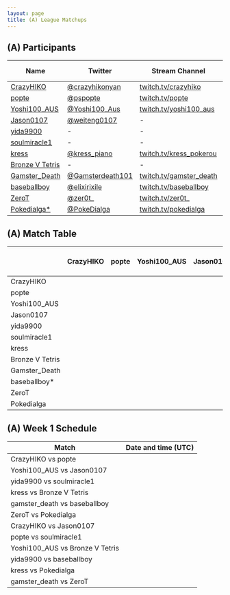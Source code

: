 ```yaml
---
layout: page
title: (A) League Matchups
---
```


## (A) Participants ##

<table>
  <thead>
    <tr>
      <th>Name</th>
      <th>Twitter</th>
      <th>Stream Channel</th>
	  <th>Sprint Time</th>
	  <th>Rating</th>
    </tr>
  </thead>
  <tbody>
    <tr>
      <td><a href="https://steamcommunity.com/id/CrazyHIKO/">CrazyHIKO</a></td>
      <td><a href="https://twitter.com/crazyhikonyan">@crazyhikonyan</a></td>
      <td><a href="https://www.twitch.tv/crazyhiko">twitch.tv/crazyhiko</a></td>
      <td>47.75</td>
      <td>17000</td>
    </tr>
    <tr>
      <td><a href="https://steamcommunity.com/profile">popte</a></td>
      <td><a href="https://twitter.com/pspopte">@pspopte</a></td>
      <td><a href="https://www.twitch.tv/popte">twitch.tv/popte</a></td>
      <td>49.1</td>
      <td>18130</td>
    </tr>
    <tr>
      <td><a href="https://steamcommunity.com/profiles/76561198251580070">Yoshi100_AUS</a></td>
      <td><a href="https://twitter.com/Yoshi100_Aus">@Yoshi100_Aus</a></td>
      <td><a href="https://www.twitch.tv/yoshi100_aus">twitch.tv/yoshi100_aus</a></td>
      <td>43.50</td>
      <td>16263</td>
    </tr>
    <tr>
      <td><a href="https://steamcommunity.com/profiles/76561198365987531/">Jason0107</a></td>
      <td><a href="https://twitter.com/weiteng0107">@weiteng0107</a></td>
      <td>-</td>
      <td>-</td>
      <td>10830</td>
    </tr>
    <tr>
      <td><a href="http://steamcommunity.com/id/yida9900">yida9900</a></td>
      <td>-</td>
      <td>-</td>
      <td>-</td>
      <td>-</td>
    </tr>
    <tr>
      <td><a href="https://steamcommunity.com/profiles/76561198316470465/">soulmiracle1</a></td>
      <td>-</td>
      <td>-</td>
      <td>49</td>
      <td>19757</td>
    </tr>
    <tr>
      <td><a href="https://steamcommunity.com/profiles/76561198540231828/">kress</a></td>
      <td><a href="https://twitter.com/kress_piano">@kress_piano</a></td>
      <td><a href="https://www.twitch.tv/kress_pokerou">twitch.tv/kress_pokerou</a></td>
      <td>48.66</td>
      <td>11000</td>
    </tr>
    <tr>
      <td><a href="https://steamcommunity.com/profiles/76561198361068317/">Bronze V Tetris</a></td>
      <td>-</td>
      <td>-</td>
      <td>46</td>
      <td>-</td>
    </tr>
    <tr>
      <td><a href="https://steamcommunity.com/id/Im2Trashhhh11/">Gamster_Death</a></td>
      <td><a href="https://twitter.com/Gamsterdeath101">@Gamsterdeath101</a></td>
      <td><a href="https://www.twitch.tv/gamster_death">twitch.tv/gamster_death</a></td>
      <td>57.93</td>
      <td>3481</td>
    </tr>
    <tr>
      <td><a href="https://steamcommunity.com/id/elixirixile/">baseballboy</a></td>
      <td><a href="https://twitter.com/elixirixile">@elixirixile</a></td>
      <td><a href="https://www.twitch.tv/baseballboy">twitch.tv/baseballboy</a></td>
      <td>44.7</td>
      <td>17000</td>
    </tr>
    <tr>
      <td><a href="https://steamcommunity.com/id/ZeroT_/">ZeroT</a></td>
      <td><a href="https://twitter.com/zer0t_">@zer0t_</a></td>
      <td><a href="https://www.twitch.tv/zer0t_">twitch.tv/zer0t_</a></td>
      <td>44.33</td>
      <td>16000</td>
    </tr>
    <tr>
      <td><a href="https://steamcommunity.com/id/PokeDIalga/">Pokedialga*</a></td>
      <td><a href="https://twitter.com/PokeDialga">@PokeDialga</a></td>
      <td><a href="https://www.twitch.tv/pokedialga">twitch.tv/pokedialga</a></td>
      <td>41.88</td>
      <td>27600</td>
    </tr>
  </tbody>
</table>

## (A) Match Table ##

<table>
  <thead>
    <tr>
      <th> </th>
      <th>CrazyHIKO</th>
      <th>popte</th>
      <th>Yoshi100_AUS</th>
      <th>Jason0107</th>
      <th>yida9900</th>
      <th>soulmiracle1</th>
      <th>kress</th>
      <th>Bronze V Tetris</th>
      <th>Gamster_Death</th>
      <th>baseballboy</th>
      <th>ZeroT</th>
      <th>Pokedialga</th>
      <th>W-L</th>
      <th>Pt. Diff</th>
    </tr>
  </thead>
  <tbody>
    <tr>
      <td>CrazyHIKO</td>
      <td> </td>
      <td> </td>
      <td> </td>
      <td> </td>
      <td> </td>
      <td> </td>
      <td> </td>
      <td> </td>
      <td> </td>
      <td> </td>
      <td> </td>
      <td> </td>
      <td> </td>
      <td> </td>
    </tr>
    <tr>
      <td>popte</td>
      <td> </td>
      <td> </td>
      <td> </td>
      <td> </td>
      <td> </td>
      <td> </td>
      <td> </td>
      <td> </td>
      <td> </td>
      <td> </td>
      <td> </td>
      <td> </td>
      <td> </td>
      <td> </td>
    </tr>
    <tr>
      <td>Yoshi100_AUS</td>
      <td> </td>
      <td> </td>
      <td> </td>
      <td> </td>
      <td> </td>
      <td> </td>
      <td> </td>
      <td> </td>
      <td> </td>
      <td> </td>
      <td> </td>
      <td> </td>
      <td> </td>
      <td> </td>
    </tr>
    <tr>
      <td>Jason0107</td>
      <td> </td>
      <td> </td>
      <td> </td>
      <td> </td>
      <td> </td>
      <td> </td>
      <td> </td>
      <td> </td>
      <td> </td>
      <td> </td>
      <td> </td>
      <td> </td>
      <td> </td>
      <td> </td>
    </tr>
    <tr>
      <td>yida9900</td>
      <td> </td>
      <td> </td>
      <td> </td>
      <td> </td>
      <td> </td>
      <td> </td>
      <td> </td>
      <td> </td>
      <td> </td>
      <td> </td>
      <td> </td>
      <td> </td>
      <td> </td>
      <td> </td>
    </tr>
    <tr>
      <td>soulmiracle1</td>
      <td> </td>
      <td> </td>
      <td> </td>
      <td> </td>
      <td> </td>
      <td> </td>
      <td> </td>
      <td> </td>
      <td> </td>
      <td> </td>
      <td> </td>
      <td> </td>
      <td> </td>
      <td> </td>
    </tr>
    <tr>
      <td>kress</td>
      <td> </td>
      <td> </td>
      <td> </td>
      <td> </td>
      <td> </td>
      <td> </td>
      <td> </td>
      <td> </td>
      <td> </td>
      <td> </td>
      <td> </td>
      <td> </td>
      <td> </td>
      <td> </td>
    </tr>
    <tr>
      <td>Bronze V Tetris</td>
      <td> </td>
      <td> </td>
      <td> </td>
      <td> </td>
      <td> </td>
      <td> </td>
      <td> </td>
      <td> </td>
      <td> </td>
      <td> </td>
      <td> </td>
      <td> </td>
      <td> </td>
      <td> </td>
    </tr>
    <tr>
      <td>Gamster_Death</td>
      <td> </td>
      <td> </td>
      <td> </td>
      <td> </td>
      <td> </td>
      <td> </td>
      <td> </td>
      <td> </td>
      <td> </td>
      <td> </td>
      <td> </td>
      <td> </td>
      <td> </td>
      <td> </td>
    </tr>
    <tr>
      <td>baseballboy*</td>
      <td> </td>
      <td> </td>
      <td> </td>
      <td> </td>
      <td> </td>
      <td> </td>
      <td> </td>
      <td> </td>
      <td> </td>
      <td> </td>
      <td> </td>
      <td> </td>
      <td> </td>
      <td> </td>
    </tr>
    <tr>
      <td>ZeroT</td>
      <td> </td>
      <td> </td>
      <td> </td>
      <td> </td>
      <td> </td>
      <td> </td>
      <td> </td>
      <td> </td>
      <td> </td>
      <td> </td>
      <td> </td>
      <td> </td>
      <td> </td>
      <td> </td>
    </tr>
    <tr>
      <td>Pokedialga</td>
      <td> </td>
      <td> </td>
      <td> </td>
      <td> </td>
      <td> </td>
      <td> </td>
      <td> </td>
      <td> </td>
      <td> </td>
      <td> </td>
      <td> </td>
      <td> </td>
      <td> </td>
      <td> </td>
    </tr>
  </tbody>
</table>

## (A) Week 1 Schedule ##

<table>
  <thead>
    <tr>
      <th>Match</th>
      <th>Date and time (UTC)</th>
    </tr>
  </thead>
  <tbody>
    <tr>
      <td>CrazyHIKO vs popte</td>
      <td> </td>
    </tr>
    <tr>
      <td>Yoshi100_AUS vs Jason0107</td>
      <td> </td>
    </tr>
    <tr>
      <td>yida9900 vs soulmiracle1</td>
      <td> </td>
    </tr>
    <tr>
      <td>kress vs Bronze V Tetris</td>
      <td> </td>
    </tr>
    <tr>
      <td>gamster_death vs baseballboy</td>
      <td> </td>
    </tr>
    <tr>
      <td>ZeroT vs Pokedialga</td>
      <td> </td>
    </tr>
    <tr>
      <td>CrazyHIKO vs Jason0107</td>
      <td> </td>
    </tr>
    <tr>
      <td>popte vs soulmiracle1</td>
      <td> </td>
    </tr>
    <tr>
      <td>Yoshi100_AUS vs Bronze V Tetris</td>
      <td> </td>
    </tr>
    <tr>
      <td>yida9900 vs baseballboy</td>
      <td> </td>
    </tr>
    <tr>
      <td>kress vs Pokedialga</td>
      <td> </td>
    </tr>
    <tr>
      <td>gamster_death vs ZeroT</td>
      <td> </td>
    </tr>
  </tbody>
</table>
